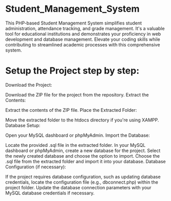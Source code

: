 # Student_Management_System

This PHP-based Student Management System simplifies student administration, attendance tracking, and grade management. It's a valuable tool for educational institutions and demonstrates your proficiency in web development and database management. Elevate your coding skills while contributing to streamlined academic processes with this comprehensive system.

# Setup the Project step by step:
Download the Project:

Download the ZIP file for the project from the repository.
Extract the Contents:

Extract the contents of the ZIP file.
Place the Extracted Folder:

Move the extracted folder to the htdocs directory if you're using XAMPP.
Database Setup:

Open your MySQL dashboard or phpMyAdmin.
Import the Database:

Locate the provided .sql file in the extracted folder.
In your MySQL dashboard or phpMyAdmin, create a new database for the project.
Select the newly created database and choose the option to import.
Choose the .sql file from the extracted folder and import it into your database.
Database Configuration (if necessary):

If the project requires database configuration, such as updating database credentials, locate the configuration file (e.g., dbconnect.php) within the project folder.
Update the database connection parameters with your MySQL database credentials if necessary.
